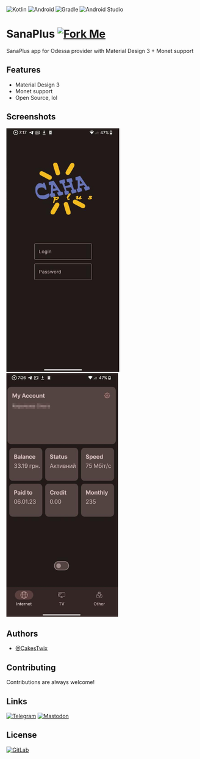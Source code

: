 ![Kotlin](https://img.shields.io/badge/kotlin-%237F52FF.svg?style=for-the-badge&logo=kotlin&logoColor=white) ![Android](https://img.shields.io/badge/Android-3DDC84?style=for-the-badge&logo=android&logoColor=white) ![Gradle](https://img.shields.io/badge/Gradle-02303A.svg?style=for-the-badge&logo=Gradle&logoColor=white) ![Android Studio](https://img.shields.io/badge/Android%20Studio-3DDC84.svg?style=for-the-badge&logo=android-studio&logoColor=white)
# SanaPlus [![Fork Me](https://img.shields.io/gitlab/forks/CakesTwix/sanaplus?gitlab_url=https%3A%2F%2Fgitlab.com%2F&style=plastic)](https://gitlab.com/CakesTwix/sanaplus/-/forks/new) 

SanaPlus app for Odessa provider with Material Design 3 + Monet support 


## Features

- Material Design 3
- Monet support
- Open Source, lol


## Screenshots
<img src="assets/login_screenshot.jpg" height="640"> <img src="assets/main_screenshot.jpg" height="640">


## Authors

- [@CakesTwix](gitlab.com/CakesTwix)


## Contributing

Contributions are always welcome!


## Links
[![Telegram](https://img.shields.io/badge/Telegram-2CA5E0?style=for-the-badge&logo=telegram&logoColor=white)](https://t.me/CakesTwix) [![Mastodon](https://img.shields.io/badge/-MASTODON-%232B90D9?style=for-the-badge&logo=mastodon&logoColor=white)](https://mastodon.online/@cakestwix)


## License
[![GitLab](https://img.shields.io/gitlab/license/CakesTwix/sanaplus?style=plastic)]((https://gitlab.com/CakesTwix/sanaplus/-/blob/master/LICENSE))

